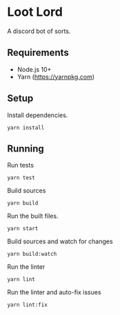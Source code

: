 # Loot Lord
A discord bot of sorts.

## Requirements

* Node.js 10+
* Yarn (https://yarnpkg.com)

## Setup

Install dependencies.

```
yarn install
```

## Running

Run tests

```
yarn test
```

Build sources

```
yarn build
```

Run the built files.

```
yarn start
```

Build sources and watch for changes

```
yarn build:watch
```

Run the linter

```
yarn lint
```

Run the linter and auto-fix issues

```
yarn lint:fix
```
